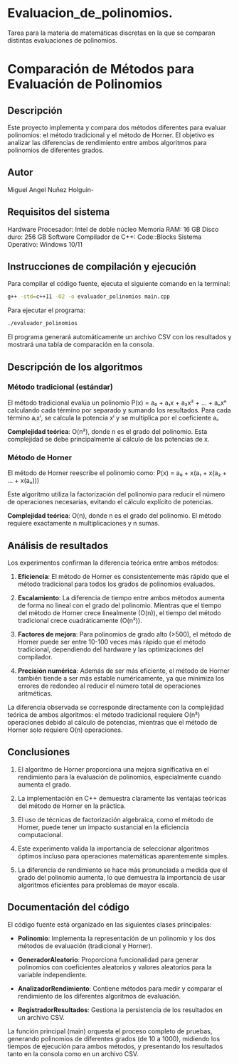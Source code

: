 # Evaluacion_de_polinomios.
Tarea para la materia de matemáticas discretas en la que se comparan distintas evaluaciones de polinomios.
# Comparación de Métodos para Evaluación de Polinomios

## Descripción
Este proyecto implementa y compara dos métodos diferentes para evaluar polinomios: el método tradicional y el método de Horner. El objetivo es analizar las diferencias de rendimiento entre ambos algoritmos para polinomios de diferentes grados.

## Autor
Miguel Angel Nuñez Holguin-

## Requisitos del sistema
Hardware
Procesador: Intel de doble núcleo
Memoria RAM: 16 GB
Disco duro: 256 GB
Software
Compilador de C++:
Code::Blocks
Sistema Operativo:
Windows 10/11

## Instrucciones de compilación y ejecución
Para compilar el código fuente, ejecuta el siguiente comando en la terminal:
```bash
g++ -std=c++11 -O2 -o evaluador_polinomios main.cpp
```

Para ejecutar el programa:
```bash
./evaluador_polinomios
```

El programa generará automáticamente un archivo CSV con los resultados y mostrará una tabla de comparación en la consola.

## Descripción de los algoritmos

### Método tradicional (estándar)
El método tradicional evalúa un polinomio P(x) = a₀ + a₁x + a₂x² + ... + aₙxⁿ calculando cada término por separado y sumando los resultados. Para cada término aᵢxⁱ, se calcula la potencia xⁱ y se multiplica por el coeficiente aᵢ.

**Complejidad teórica**: O(n²), donde n es el grado del polinomio. Esta complejidad se debe principalmente al cálculo de las potencias de x.

### Método de Horner
El método de Horner reescribe el polinomio como:
P(x) = a₀ + x(a₁ + x(a₂ + ... + x(aₙ)))

Este algoritmo utiliza la factorización del polinomio para reducir el número de operaciones necesarias, evitando el cálculo explícito de potencias.

**Complejidad teórica**: O(n), donde n es el grado del polinomio. El método requiere exactamente n multiplicaciones y n sumas.

## Análisis de resultados
Los experimentos confirman la diferencia teórica entre ambos métodos:

1. **Eficiencia**: El método de Horner es consistentemente más rápido que el método tradicional para todos los grados de polinomios evaluados.

2. **Escalamiento**: La diferencia de tiempo entre ambos métodos aumenta de forma no lineal con el grado del polinomio. Mientras que el tiempo del método de Horner crece linealmente (O(n)), el tiempo del método tradicional crece cuadráticamente (O(n²)).

3. **Factores de mejora**: Para polinomios de grado alto (>500), el método de Horner puede ser entre 10-100 veces más rápido que el método tradicional, dependiendo del hardware y las optimizaciones del compilador.

4. **Precisión numérica**: Además de ser más eficiente, el método de Horner también tiende a ser más estable numéricamente, ya que minimiza los errores de redondeo al reducir el número total de operaciones aritméticas.

La diferencia observada se corresponde directamente con la complejidad teórica de ambos algoritmos: el método tradicional requiere O(n²) operaciones debido al cálculo de potencias, mientras que el método de Horner solo requiere O(n) operaciones.

## Conclusiones
1. El algoritmo de Horner proporciona una mejora significativa en el rendimiento para la evaluación de polinomios, especialmente cuando aumenta el grado.

2. La implementación en C++ demuestra claramente las ventajas teóricas del método de Horner en la práctica.

3. El uso de técnicas de factorización algebraica, como el método de Horner, puede tener un impacto sustancial en la eficiencia computacional.

4. Este experimento valida la importancia de seleccionar algoritmos óptimos incluso para operaciones matemáticas aparentemente simples.

5. La diferencia de rendimiento se hace más pronunciada a medida que el grado del polinomio aumenta, lo que demuestra la importancia de usar algoritmos eficientes para problemas de mayor escala.

## Documentación del código

El código fuente está organizado en las siguientes clases principales:

- **Polinomio**: Implementa la representación de un polinomio y los dos métodos de evaluación (tradicional y Horner).

- **GeneradorAleatorio**: Proporciona funcionalidad para generar polinomios con coeficientes aleatorios y valores aleatorios para la variable independiente.

- **AnalizadorRendimiento**: Contiene métodos para medir y comparar el rendimiento de los diferentes algoritmos de evaluación.

- **RegistradorResultados**: Gestiona la persistencia de los resultados en un archivo CSV.

La función principal (main) orquesta el proceso completo de pruebas, generando polinomios de diferentes grados (de 10 a 1000), midiendo los tiempos de ejecución para ambos métodos, y presentando los resultados tanto en la consola como en un archivo CSV.
